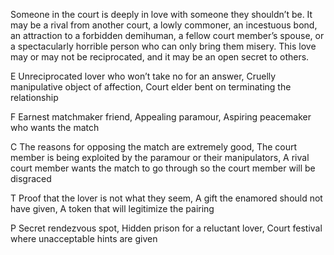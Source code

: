 Someone in the court is deeply in love with someone they shouldn’t be. It may be a rival from another court, a lowly commoner, an incestuous bond, an attraction to a forbidden demihuman, a fellow court member’s spouse, or a spectacularly horrible person who can only bring them misery. This love may or may not be reciprocated, and it may be an open secret to others.

E Unreciprocated lover who won’t take no for an answer, Cruelly manipulative object of affection, Court elder bent on terminating the relationship

F Earnest matchmaker friend, Appealing paramour, Aspiring peacemaker who wants the match

C The reasons for opposing the match are extremely good, The court member is being exploited by the paramour or their manipulators, A rival court member wants the match to go through so the court member will be disgraced

T Proof that the lover is not what they seem, A gift the enamored should not have given, A token that will legitimize the pairing

P Secret rendezvous spot, Hidden prison for a reluctant lover, Court festival where unacceptable hints are given